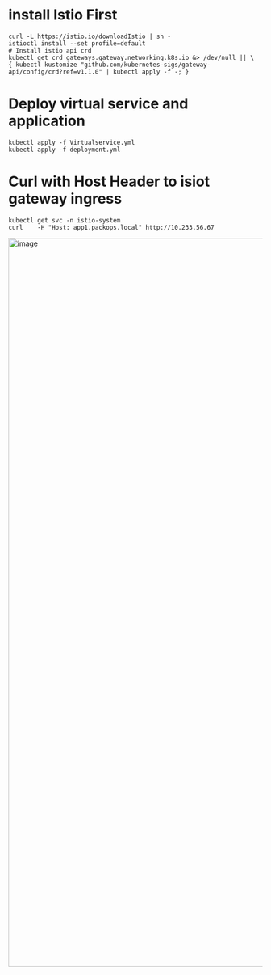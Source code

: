 # install Istio First 
```
curl -L https://istio.io/downloadIstio | sh -
istioctl install --set profile=default
# Install istio api crd
kubectl get crd gateways.gateway.networking.k8s.io &> /dev/null || \
{ kubectl kustomize "github.com/kubernetes-sigs/gateway-api/config/crd?ref=v1.1.0" | kubectl apply -f -; }

```

# Deploy virtual service and application
```
kubectl apply -f Virtualservice.yml
kubectl apply -f deployment.yml
```

# Curl with Host Header to isiot gateway ingress

```
kubectl get svc -n istio-system
curl    -H "Host: app1.packops.local" http://10.233.56.67
```

<img width="1442" alt="image" src="https://github.com/user-attachments/assets/08bd8da2-e119-45cc-84e2-78968f9ea7ed">
